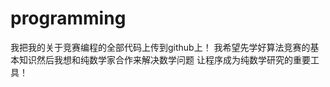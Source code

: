 programming
===========

我把我的关于竞赛编程的全部代码上传到github上！
我希望先学好算法竞赛的基本知识然后我想和纯数学家合作来解决数学问题
让程序成为纯数学研究的重要工具！
